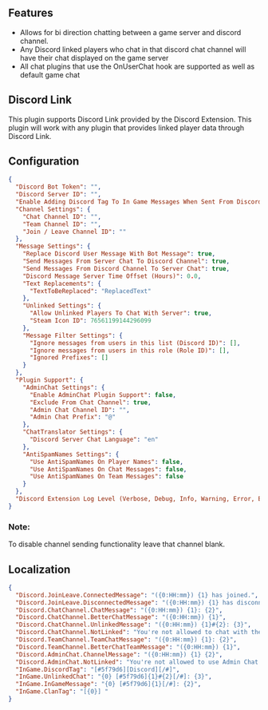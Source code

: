 ﻿## Features

* Allows for bi direction chatting between a game server and discord channel.
* Any Discord linked players who chat in that discord chat channel will have their chat displayed on the game server
* All chat plugins that use the OnUserChat hook are supported as well as default game chat

## Discord Link
This plugin supports Discord Link provided by the Discord Extension.
This plugin will work with any plugin that provides linked player data through Discord Link.

## Configuration

```json
{
  "Discord Bot Token": "",
  "Discord Server ID": "",
  "Enable Adding Discord Tag To In Game Messages When Sent From Discord": true,
  "Channel Settings": {
    "Chat Channel ID": "",
    "Team Channel ID": "",
    "Join / Leave Channel ID": ""
  },
  "Message Settings": {
    "Replace Discord User Message With Bot Message": true,
    "Send Messages From Server Chat To Discord Channel": true,
    "Send Messages From Discord Channel To Server Chat": true,
    "Discord Message Server Time Offset (Hours)": 0.0,
    "Text Replacements": {
      "TextToBeReplaced": "ReplacedText"
    },
    "Unlinked Settings": {
      "Allow Unlinked Players To Chat With Server": true,
      "Steam Icon ID": 76561199144296099
    },
    "Message Filter Settings": {
      "Ignore messages from users in this list (Discord ID)": [],
      "Ignore messages from users in this role (Role ID)": [],
      "Ignored Prefixes": []
    }
  },
  "Plugin Support": {
    "AdminChat Settings": {
      "Enable AdminChat Plugin Support": false,
      "Exclude From Chat Channel": true,
      "Admin Chat Channel ID": "",
      "Admin Chat Prefix": "@"
    },
    "ChatTranslator Settings": {
      "Discord Server Chat Language": "en"
    },
    "AntiSpamNames Settings": {
      "Use AntiSpamNames On Player Names": false,
      "Use AntiSpamNames On Chat Messages": false,
      "Use AntiSpamNames On Team Messages": false
    }
  },
  "Discord Extension Log Level (Verbose, Debug, Info, Warning, Error, Exception, Off)": "Info"
}
```

### Note:
To disable channel sending functionality leave that channel blank.

## Localization
```json
{
  "Discord.JoinLeave.ConnectedMessage": "({0:HH:mm}) {1} has joined.",
  "Discord.JoinLeave.DisconnectedMessage": "({0:HH:mm}) {1} has disconnected. Reason: {2}",
  "Discord.ChatChannel.ChatMessage": "({0:HH:mm}) {1}: {2}",
  "Discord.ChatChannel.BetterChatMessage": "({0:HH:mm}) {1}",
  "Discord.ChatChannel.UnlinkedMessage": "({0:HH:mm}) {1}#{2}: {3}",
  "Discord.ChatChannel.NotLinked": "You're not allowed to chat with the server unless you are linked.",
  "Discord.TeamChannel.TeamChatMessage": "({0:HH:mm}) {1}: {2}",
  "Discord.TeamChannel.BetterChatTeamMessage": "({0:HH:mm}) {1}",
  "Discord.AdminChat.ChannelMessage": "({0:HH:mm}) {1} {2}",
  "Discord.AdminChat.NotLinked": "You're not allowed to use Admin Chat Channel unless you are linked.",
  "InGame.DiscordTag": "[#5f79d6][Discord][/#]",
  "InGame.UnlinkedChat": "{0} [#5f79d6]{1}#{2}[/#]: {3}",
  "InGame.InGameMessage": "{0} [#5f79d6]{1}[/#]: {2}",
  "InGame.ClanTag": "[{0}] "
}
```